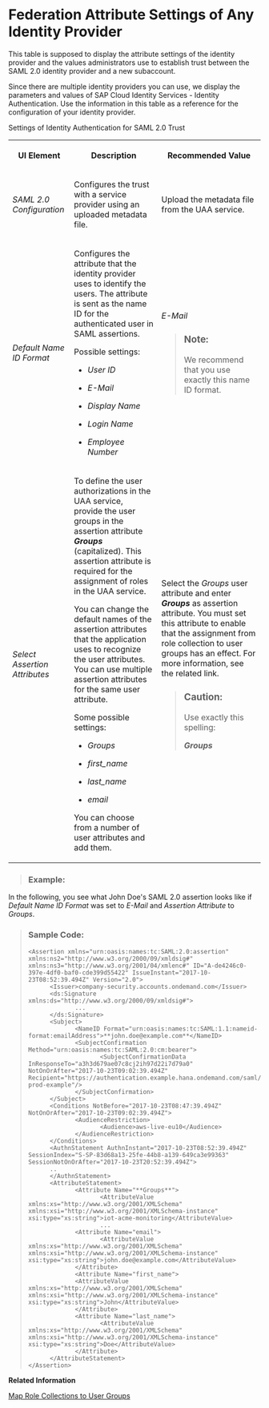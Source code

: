 <!-- loio6d073332bc5743fdb7f7f06bde499ab7 -->

# Federation Attribute Settings of Any Identity Provider

This table is supposed to display the attribute settings of the identity provider and the values administrators use to establish trust between the SAML 2.0 identity provider and a new subaccount.



Since there are multiple identity providers you can use, we display the parameters and values of SAP Cloud Identity Services - Identity Authentication. Use the information in this table as a reference for the configuration of your identity provider.

<a name="loio6d073332bc5743fdb7f7f06bde499ab7__table_j4l_z1b_ry"/>Settings of Identity Authentication for SAML 2.0 Trust


<table>
<tr>
<th>

UI Element



</th>
<th>

Description



</th>
<th>

Recommended Value



</th>
</tr>
<tr>
<td>

 *SAML 2.0 Configuration* 



</td>
<td>

Configures the trust with a service provider using an uploaded metadata file.



</td>
<td>

Upload the metadata file from the UAA service.



</td>
</tr>
<tr>
<td>

 *Default Name ID Format* 



</td>
<td>

Configures the attribute that the identity provider uses to identify the users. The attribute is sent as the name ID for the authenticated user in SAML assertions.

Possible settings:

-   *User ID*

-   *E-Mail*

-   *Display Name*

-   *Login Name*

-   *Employee Number*




</td>
<td>

*E-Mail*

> ### Note:  
> We recommend that you use exactly this name ID format.



</td>
</tr>
<tr>
<td>

 *Select Assertion Attributes* 



</td>
<td>

To define the user authorizations in the UAA service, provide the user groups in the assertion attribute ***Groups*** \(capitalized\). This assertion attribute is required for the assignment of roles in the UAA service.

You can change the default names of the assertion attributes that the application uses to recognize the user attributes. You can use multiple assertion attributes for the same user attribute.

Some possible settings:

-   *Groups*

-   *first\_name*

-   *last\_name*

-   *email*


You can choose from a number of user attributes and add them.



</td>
<td>

Select the *Groups* user attribute and enter ***Groups*** as assertion attribute. You must set this attribute to enable that the assignment from role collection to user groups has an effect. For more information, see the related link.

> ### Caution:  
> Use exactly this spelling:
> 
> ***Groups***



</td>
</tr>
</table>

> ### Example:  

In the following, you see what John Doe's SAML 2.0 assertion looks like if *Default Name ID Format* was set to *E-Mail* and *Assertion Attribute* to *Groups*.

> ### Sample Code:  
> ```
> <Assertion xmlns="urn:oasis:names:tc:SAML:2.0:assertion" xmlns:ns2="http://www.w3.org/2000/09/xmldsig#" xmlns:ns3="http://www.w3.org/2001/04/xmlenc#" ID="A-de4246c0-397e-4df0-baf0-cde399d55422" IssueInstant="2017-10-23T08:52:39.494Z" Version="2.0">
>       <Issuer>company-security.accounts.ondemand.com</Issuer>
>       <ds:Signature xmlns:ds="http://www.w3.org/2000/09/xmldsig#">
>              ...
>       </ds:Signature>
>       <Subject>
>              <NameID Format="urn:oasis:names:tc:SAML:1.1:nameid-format:emailAddress">**john.doe@example.com**</NameID>
>              <SubjectConfirmation Method="urn:oasis:names:tc:SAML:2.0:cm:bearer">
>                     <SubjectConfirmationData InResponseTo="a3h3d679ae07c8cj2ih97d22i7d79a0" NotOnOrAfter="2017-10-23T09:02:39.494Z" Recipient="https://authentication.example.hana.ondemand.com/saml/SSO/alias/company-prod-example"/>
>              </SubjectConfirmation>
>       </Subject>
>       <Conditions NotBefore="2017-10-23T08:47:39.494Z" NotOnOrAfter="2017-10-23T09:02:39.494Z">
>              <AudienceRestriction>
>                     <Audience>aws-live-eu10</Audience>
>              </AudienceRestriction>
>       </Conditions>
>       <AuthnStatement AuthnInstant="2017-10-23T08:52:39.494Z" SessionIndex="S-SP-83d68a13-25fe-44b8-a139-649ca3e99363" SessionNotOnOrAfter="2017-10-23T20:52:39.494Z">
>       ..
>       </AuthnStatement>
>       <AttributeStatement>
>              <Attribute Name="**Groups**">
>                     <AttributeValue xmlns:xs="http://www.w3.org/2001/XMLSchema" xmlns:xsi="http://www.w3.org/2001/XMLSchema-instance" xsi:type="xs:string">iot-acme-monitoring</AttributeValue>
>                     ...
>              <Attribute Name="email">
>                     <AttributeValue xmlns:xs="http://www.w3.org/2001/XMLSchema" xmlns:xsi="http://www.w3.org/2001/XMLSchema-instance" xsi:type="xs:string">john.doe@example.com</AttributeValue>
>              </Attribute>
>              <Attribute Name="first_name">
>              <AttributeValue xmlns:xs="http://www.w3.org/2001/XMLSchema" xmlns:xsi="http://www.w3.org/2001/XMLSchema-instance" xsi:type="xs:string">John</AttributeValue>
>              </Attribute>
>              <Attribute Name="last_name">
>                     <AttributeValue xmlns:xs="http://www.w3.org/2001/XMLSchema" xmlns:xsi="http://www.w3.org/2001/XMLSchema-instance" xsi:type="xs:string">Doe</AttributeValue>
>              </Attribute>
>       </AttributeStatement>
> </Assertion>
> ```

**Related Information**  


[Map Role Collections to User Groups](Map_Role_Collections_to_User_Groups_51acfc8.md "You want to assign a role collection to a user group provided by an identity provider that has a custom trust configuration in SAP BTP. In this case, the assignment is a mapping of a user group to a role collection. Your identity provider provides the user groups using the assertion attribute called Groups. Each value of the attribute is mapped to a role collection as described in this procedure.")

